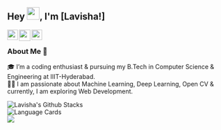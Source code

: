 ## Hey <img src="https://github.com/TheDudeThatCode/TheDudeThatCode/blob/master/Assets/Hi.gif" width="29px">, I'm [Lavisha!]

<a href="https://www.linkedin.com/in/lavisha-bhambri-630384196/">
  <img align="left" width="24px" src="https://cdn.jsdelivr.net/npm/simple-icons@v3/icons/linkedin.svg"  />
</a>
<a href="mailto:bhambrilavisha@gmail.com">
  <img align="left" width="26px" src="https://cdn.jsdelivr.net/npm/simple-icons@v3/icons/gmail.svg" />
</a>
<a href="https://www.instagram.com/lavishabhambri/">
    <img align="left" width="24px" src="https://cdn.jsdelivr.net/npm/simple-icons@v3/icons/instagram.svg" />
</a>  
<br />

### About Me 🚀
🎓 I’m a coding enthusiast & pursuing my B.Tech in Computer Science & Engineering at IIIT-Hyderabad. </br>
👨‍💻  I am passionate about Machine Learning, Deep Learning, Open CV & currently, I am exploring Web Development. </br>

<!--## Here is what I’m currently working on 
Here are some ideas to get you started:
- 🔭 I’m currently working at ... IIIT Hyderabad.
- 🌱 I’m currently learning ... Web Develeopment.
- 💬 Ask me about ... Anything!
- 😄 Pronouns: ... She/Her-->
<!--- 📫 How to reach me: ...-->
<!--- 👯 I’m looking to collaborate on ...--> 
<!--- 🤔 I’m looking for help with ... -->
<!--- ⚡ Fun fact: ... -->

<img align="left" alt="Lavisha's Github Stacks" src="https://github-readme-stats.vercel.app/api?username=lavishabhambri&show_icons=true&hide_border=true" />
<br />
<img align="left" alt="Language Cards" src="https://github-readme-stats.vercel.app/api/top-langs/?username=lavishabhambri&layout=compact" />
<br />
<img align="left" src="https://visitor-badge.laobi.icu/badge?page_id=lavishabhambri.lavishabhambri" />

